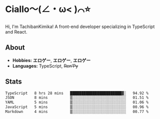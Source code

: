 # Ciallo～(∠・ω< )⌒⭐️

Hi, I'm TachibanKimika! A front-end developer specializing in TypeScript and React.

## About
- **Hobbies:** **エロゲー**, **エロゲー**, **エロゲー**
- **Languages:** TypeScript, ~~Ren’Py~~

## Stats
<!--START_SECTION:waka-->

```txt
TypeScript   8 hrs 28 mins   ███████████████████████▓░   94.92 %
JSON         8 mins          ▒░░░░░░░░░░░░░░░░░░░░░░░░   01.51 %
YAML         5 mins          ▒░░░░░░░░░░░░░░░░░░░░░░░░   01.06 %
JavaScript   5 mins          ▒░░░░░░░░░░░░░░░░░░░░░░░░   00.96 %
Markdown     4 mins          ▒░░░░░░░░░░░░░░░░░░░░░░░░   00.77 %
```

<!--END_SECTION:waka-->

<!-- ![Metrics](https://metrics.lecoq.io/TachibanaKimika?template=classic&base.activity=0&base.community=0&base.repositories=0&languages=1&isocalendar=1&isocalendar.duration=half-year&languages.limit=8&languages.sections=most-used&languages.colors=github&languages.threshold=0%25&languages.indepth=false&languages.recent.load=300&languages.recent.days=14&config.timezone=Asia%2FShanghai)
 -->
